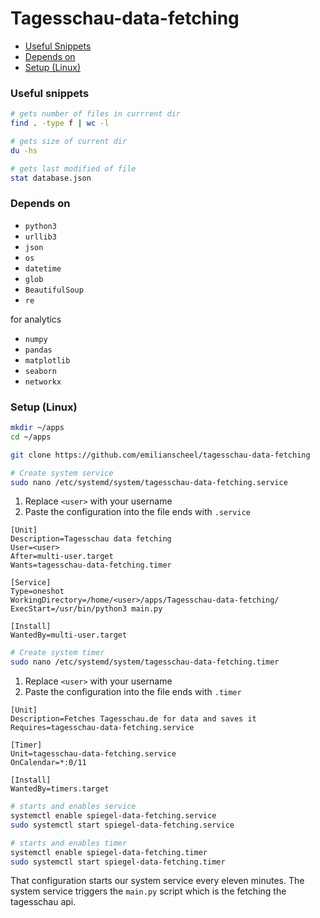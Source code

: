 # Tagesschau-data-fetching

- [Useful Snippets](#useful-snippets)
- [Depends on](#depends-on)
- [Setup (Linux)](#setup-linux)

### Useful snippets

```sh
# gets number of files in currrent dir
find . -type f | wc -l
```

```sh
# gets size of current dir
du -hs
```

```sh
# gets last modified of file
stat database.json
```

### Depends on

- `python3`
- `urllib3`
- `json`
- `os`
- `datetime`
- `glob`
- `BeautifulSoup`
- `re`

for analytics

- `numpy`
- `pandas`
- `matplotlib`
- `seaborn`
- `networkx`

### Setup (Linux)

```sh
mkdir ~/apps
cd ~/apps
```

```sh
git clone https://github.com/emilianscheel/tagesschau-data-fetching
```

```sh
# Create system service
sudo nano /etc/systemd/system/tagesschau-data-fetching.service
```

1. Replace `<user>` with your username
2. Paste the configuration into the file ends with `.service`

```
[Unit]
Description=Tagesschau data fetching
User=<user>
After=multi-user.target
Wants=tagesschau-data-fetching.timer

[Service]
Type=oneshot
WorkingDirectory=/home/<user>/apps/Tagesschau-data-fetching/
ExecStart=/usr/bin/python3 main.py

[Install]
WantedBy=multi-user.target
```

```sh
# Create system timer
sudo nano /etc/systemd/system/tagesschau-data-fetching.timer
```

1. Replace `<user>` with your username
2. Paste the configuration into the file ends with `.timer`

```
[Unit]
Description=Fetches Tagesschau.de for data and saves it
Requires=tagesschau-data-fetching.service

[Timer]
Unit=tagesschau-data-fetching.service
OnCalendar=*:0/11

[Install]
WantedBy=timers.target
```


```sh
# starts and enables service
systemctl enable spiegel-data-fetching.service
sudo systemctl start spiegel-data-fetching.service

# starts and enables timer
systemctl enable spiegel-data-fetching.timer
sudo systemctl start spiegel-data-fetching.timer
```

That configuration starts our system service every eleven minutes. The system service triggers the `main.py` script which is the fetching the tagesschau api.
